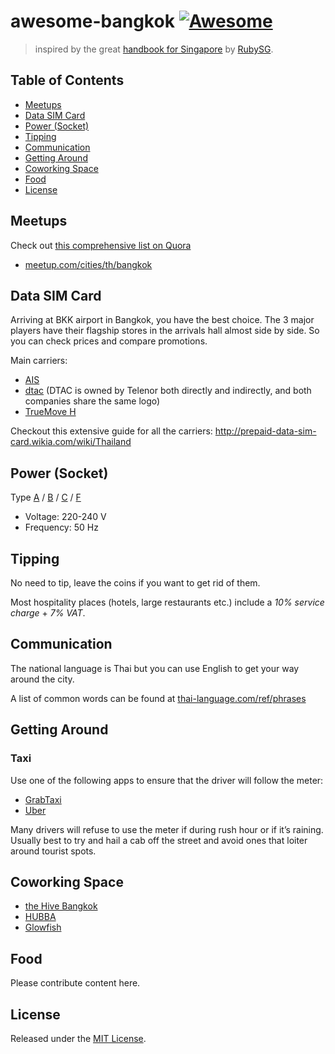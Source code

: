 # awesome-bangkok [![Awesome](https://cdn.rawgit.com/sindresorhus/awesome/d7305f38d29fed78fa85652e3a63e154dd8e8829/media/badge.svg)](https://github.com/sindresorhus/awesome)
> inspired by the great [handbook for Singapore](https://github.com/rubysg/singapore) by [RubySG](http://ruby.sg/).

## Table of Contents
- [Meetups](#meetups)
- [Data SIM Card](#data-sim-card)
- [Power (Socket)](#power-socket)
- [Tipping](#tipping)
- [Communication](#communication)
- [Getting Around](#getting-around)
- [Coworking Space](#coworking-space)
- [Food](#food)
- [License](#license)

## Meetups
Check out [this comprehensive list on Quora](http://www.quora.com/What-are-the-best-startup-events-in-Bangkok-Thailand)

- [meetup.com/cities/th/bangkok](http://www.meetup.com/cities/th/bangkok/)

## Data SIM Card
Arriving at BKK airport in Bangkok, you have the best choice. The 3 major players have their flagship stores in the arrivals hall almost side by side. So you can check prices and compare promotions.

Main carriers:

- [AIS](http://www.ais.co.th/en/)
- [dtac](http://dtac.co.th) (DTAC is owned by Telenor both directly and indirectly, and both companies share the same logo)
- [TrueMove H](http://truemoveh.truecorp.co.th/?ln=en)

Checkout this extensive guide for all the carriers: http://prepaid-data-sim-card.wikia.com/wiki/Thailand

## Power (Socket)
Type [A][type-a] / [B][type-b] / [C][type-c] / [F][type-f]

- Voltage: 220-240 V
- Frequency: 50 Hz

## Tipping
No need to tip, leave the coins if you want to get rid of them.

Most hospitality places (hotels, large restaurants etc.) include a *10% service charge* + *7% VAT*.

## Communication
The national language is Thai but you can use English to get your way around the city.

A list of common words can be found at [thai-language.com/ref/phrases](http://www.thai-language.com/ref/phrases)

## Getting Around

### Taxi
Use one of the following apps to ensure that the driver will follow the meter:
- [GrabTaxi](http://grabtaxi.com/bangkok-thailand/)
- [Uber](https://www.uber.com/cities/bangkok)

Many drivers will refuse to use the meter if during rush hour or if it’s raining. Usually best to try and hail a cab off the street and avoid ones that loiter around tourist spots.

## Coworking Space
- [the Hive Bangkok](http://thehive.co.th/)
- [HUBBA](http://hubbathailand.com/)
- [Glowfish](http://glowfishoffices.com/)

## Food
Please contribute content here.

## License

Released under the [MIT License](http://www.opensource.org/licenses/MIT).

[type-a]: http://www.iec.ch/worldplugs/typeA.htm
[type-b]: http://www.iec.ch/worldplugs/typeB.htm
[type-c]: http://www.iec.ch/worldplugs/typeC.htm
[type-f]: http://www.iec.ch/worldplugs/typeF.htm
